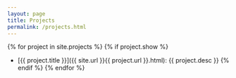 ```yaml
---
layout: page
title: Projects
permalink: /projects.html
---
```


{% for project in site.projects %}
{% if project.show %}
- [{{ project.title }}]({{ site.url }}{{ project.url }}.html):
  {{ project.desc }}
{% endif %}
{% endfor %}
